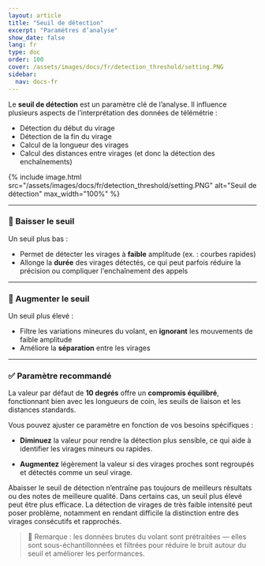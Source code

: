```yaml
---
layout: article
title: "Seuil de détection"
excerpt: "Paramètres d’analyse"
show_date: false
lang: fr
type: doc
order: 100
cover: /assets/images/docs/fr/detection_threshold/setting.PNG
sidebar:
  nav: docs-fr
---
```


Le **seuil de détection** est un paramètre clé de l’analyse. Il influence plusieurs aspects de l’interprétation des données de télémétrie :

- Détection du début du virage  
- Détection de la fin du virage  
- Calcul de la longueur des virages  
- Calcul des distances entre virages (et donc la détection des enchaînements)

{% include image.html
   src="/assets/images/docs/fr/detection_threshold/setting.PNG"
   alt="Seuil de détection"
   max_width="100%" %}

---

### 🔽 Baisser le seuil

Un seuil plus bas :

- Permet de détecter les virages à **faible** amplitude (ex. : courbes rapides)
- Allonge la **durée** des virages détectés, ce qui peut parfois réduire la précision ou compliquer l'enchaînement des appels

---

### 🔼 Augmenter le seuil

Un seuil plus élevé :

- Filtre les variations mineures du volant, en **ignorant** les mouvements de faible amplitude
- Améliore la **séparation** entre les virages

---

### ✅ Paramètre recommandé

La valeur par défaut de **10 degrés** offre un **compromis équilibré**, fonctionnant bien avec les longueurs de coin, les seuils de liaison et les distances standards.

Vous pouvez ajuster ce paramètre en fonction de vos besoins spécifiques :

- **Diminuez** la valeur pour rendre la détection plus sensible, ce qui aide à identifier les virages mineurs ou rapides.

- **Augmentez** légèrement la valeur si des virages proches sont regroupés et détectés comme un seul virage.

Abaisser le seuil de détection n’entraîne pas toujours de meilleurs résultats ou des notes de meilleure qualité. Dans certains cas, un seuil plus élevé peut être plus efficace. La détection de virages de très faible intensité peut poser problème, notamment en rendant difficile la distinction entre des virages consécutifs et rapprochés.

> 📌 Remarque : les données brutes du volant sont prétraitées — elles sont sous-échantillonnées et filtrées pour réduire le bruit autour du seuil et améliorer les performances.
